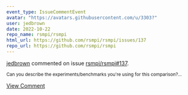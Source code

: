 ```yaml
---
event_type: IssueCommentEvent
avatar: "https://avatars.githubusercontent.com/u/3303?"
user: jedbrown
date: 2022-10-22
repo_name: rsmpi/rsmpi
html_url: https://github.com/rsmpi/rsmpi/issues/137
repo_url: https://github.com/rsmpi/rsmpi
---
```


<a href='https://github.com/jedbrown' target='_blank'>jedbrown</a> commented on issue <a href='https://github.com/rsmpi/rsmpi/issues/137' target='_blank'>rsmpi/rsmpi#137</a>.

<small>Can you describe the experiments/benchmarks you're using for this comparison?...</small>

<a href='https://github.com/rsmpi/rsmpi/issues/137' target='_blank'>View Comment</a>